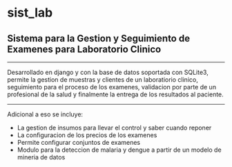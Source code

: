 # sist_lab
## Sistema para la Gestion y Seguimiento de Examenes para Laboratorio Clinico

---

Desarrollado en django y con la base de datos soportada con SQLite3, permite la gestion de muestras y clientes de un laboratiorio clinico, seguimiento para el proceso de los examenes, validacion por parte de un profesional de la salud y finalmente la entrega de los resultados al paciente.

---

Adicional a eso se incluye:

* La gestion de insumos para llevar el control y saber cuando reponer
* La configuracion de los precios de los examenes
* Permite configurar conjuntos de examenes
* Modulo para la deteccion de malaria y dengue a partir de un modelo de mineria de datos
